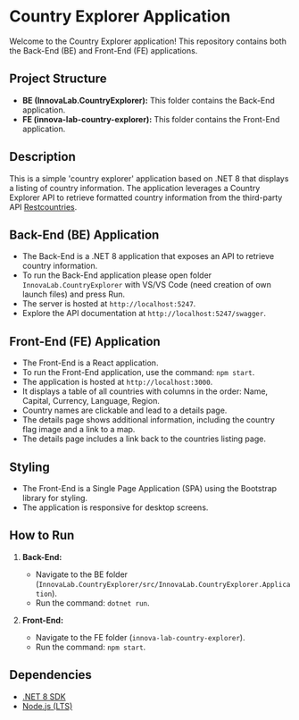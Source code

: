 # Country Explorer Application

Welcome to the Country Explorer application! This repository contains both the Back-End (BE) and Front-End (FE) applications.

## Project Structure

- **BE (InnovaLab.CountryExplorer):** This folder contains the Back-End application.
- **FE (innova-lab-country-explorer):** This folder contains the Front-End application.

## Description

This is a simple 'country explorer' application based on .NET 8 that displays a listing of country information. The application leverages a Country Explorer API to retrieve formatted country information from the third-party API [Restcountries](https://restcountries.com/).

## Back-End (BE) Application

- The Back-End is a .NET 8 application that exposes an API to retrieve country information.
- To run the Back-End application please open folder `InnovaLab.CountryExplorer` with VS/VS Code (need creation of own launch files) and press Run.
- The server is hosted at `http://localhost:5247`.
- Explore the API documentation at `http://localhost:5247/swagger`.

## Front-End (FE) Application

- The Front-End is a React application.
- To run the Front-End application, use the command: `npm start`.
- The application is hosted at `http://localhost:3000`.
- It displays a table of all countries with columns in the order: Name, Capital, Currency, Language, Region.
- Country names are clickable and lead to a details page.
- The details page shows additional information, including the country flag image and a link to a map.
- The details page includes a link back to the countries listing page.

## Styling

- The Front-End is a Single Page Application (SPA) using the Bootstrap library for styling.
- The application is responsive for desktop screens.

## How to Run

1. **Back-End:**
   - Navigate to the BE folder (`InnovaLab.CountryExplorer/src/InnovaLab.CountryExplorer.Application`).
   - Run the command: `dotnet run`.

2. **Front-End:**
   - Navigate to the FE folder (`innova-lab-country-explorer`).
   - Run the command: `npm start`.

## Dependencies

- [.NET 8 SDK](https://dotnet.microsoft.com/download/dotnet/8.0)
- [Node.js (LTS)](https://nodejs.org/)